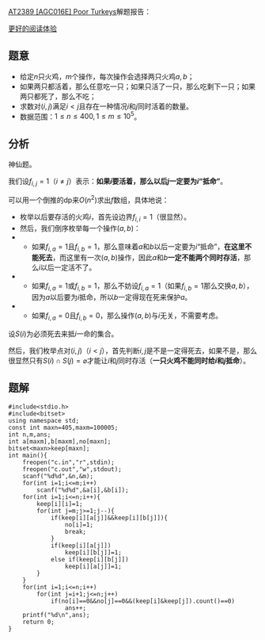[AT2389 [AGC016E] Poor Turkeys](https://www.luogu.com.cn/problem/AT2389)解题报告：

[更好的阅读体验](https://zybuluo.com/xiaoziyao/note/1758804)

## 题意
- 给定$n$只火鸡，$m$个操作，每次操作会选择两只火鸡$a,b$；
- 如果两只都活着，那么任意吃一只；如果只活了一只，那么吃剩下一只；如果两只都死了，那么不吃；
- 求数对$(i,j)$满足$i<j$且存在一种情况$i$和$j$同时活着的数量。
- 数据范围：$1\leqslant n\leqslant 400,1\leqslant m\leqslant 10^5$。

## 分析
神仙题。

我们设$f_{i,j}=1$（$i\ne j$）表示：**如果$i$要活着，那么以后$j$一定要为$i$“抵命”**。

可以用一个倒推的dp来$O(n^2)$求出$f$数组，具体地说：

- 枚举以后要存活的火鸡$i$，首先设边界$f_{i,i}=1$（很显然）。
- 然后，我们倒序枚举每一个操作$(a,b)$：
- - 如果$f_{i,a}=1$且$f_{i,b}=1$，那么意味着$a$和$b$以后一定要为$i$“抵命”，**在这里不能死去**，而这里有一次$(a,b)$操作，因此$a$和$b$**一定不能两个同时存活**，那么$i$以后一定活不了。
- - 如果$f_{i,a}=1$或$f_{i,b}=1$，那么不妨设$f_{i,a}=1$（如果$f_{i,b}=1$那么交换$a,b$），因为$a$以后要为$i$抵命，所以$b$一定得现在死来保护$a$。
- - 如果$f_{i,a}=0$且$f_{i,b}=0$，那么操作$(a,b)$与$i$无关，不需要考虑。

设$S(i)$为必须死去来抵$i$一命的集合。

然后，我们枚举点对$(i,j)$（$i<j$），首先判断$i,j$是不是一定得死去，如果不是，那么很显然只有$S(i)\cap S(j)=\varnothing$才能让$i$和$j$同时存活（**一只火鸡不能同时给$i$和$j$抵命**）。

## 题解
```
#include<stdio.h>
#include<bitset>
using namespace std;
const int maxn=405,maxm=100005;
int n,m,ans;
int a[maxm],b[maxm],no[maxn];
bitset<maxn>keep[maxn];
int main(){
	freopen("c.in","r",stdin);
	freopen("c.out","w",stdout);
	scanf("%d%d",&n,&m);
	for(int i=1;i<=m;i++)
		scanf("%d%d",&a[i],&b[i]);
	for(int i=1;i<=n;i++){
		keep[i][i]=1;
		for(int j=m;j>=1;j--){
			if(keep[i][a[j]]&&keep[i][b[j]]){
				no[i]=1;
				break;
			}
			if(keep[i][a[j]])
				keep[i][b[j]]=1;
			else if(keep[i][b[j]])
				keep[i][a[j]]=1;
		}
	}
	for(int i=1;i<=n;i++)
		for(int j=i+1;j<=n;j++)
			if(no[i]==0&&no[j]==0&&(keep[i]&keep[j]).count()==0)
				ans++;
	printf("%d\n",ans);
	return 0;
}
```